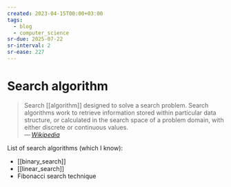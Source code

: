 ```yaml
---
created: 2023-04-15T00:00+03:00
tags:
  - blog
  - computer_science
sr-due: 2025-07-22
sr-interval: 2
sr-ease: 227
---
```


# Search algorithm

> Search [[algorithm]] designed to solve a search problem. Search algorithms
> work to retrieve information stored within particular data structure, or
> calculated in the search space of a problem domain, with either discrete or
> continuous values.\
> — <cite>[Wikipedia](https://en.wikipedia.org/wiki/Search_algorithm)</cite>

List of search algorithms (which I know):

- [[binary_search]]
- [[linear_search]]
- Fibonacci search technique
